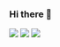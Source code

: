 ### Hi there 👋

<!--
**xenedium/xenedium** is a ✨ _special_ ✨ repository because its `README.md` (this file) appears on your GitHub profile.

Here are some ideas to get you started:

- 🔭 I’m currently working on ...
- 🌱 I’m currently learning ...
- 👯 I’m looking to collaborate on ...
- 🤔 I’m looking for help with ...
- 💬 Ask me about ...
- 📫 How to reach me: ...
- 😄 Pronouns: ...
- ⚡ Fun fact: ...
-->
![](http://github-profile-summary-cards.vercel.app/api/cards/profile-details?username=xenedium&theme=github_dark)
![](http://github-profile-summary-cards.vercel.app/api/cards/repos-per-language?username=xenedium&theme=github_dark) 
![](http://github-profile-summary-cards.vercel.app/api/cards/most-commit-language?username=xenedium&theme=github_dark) 
